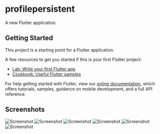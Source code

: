 # profilepersistent

A new Flutter application.

## Getting Started

This project is a starting point for a Flutter application.

A few resources to get you started if this is your first Flutter project:

- [Lab: Write your first Flutter app](https://flutter.dev/docs/get-started/codelab)
- [Cookbook: Useful Flutter samples](https://flutter.dev/docs/cookbook)

For help getting started with Flutter, view our
[online documentation](https://flutter.dev/docs), which offers tutorials,
samples, guidance on mobile development, and a full API reference.

## Screenshots

![Screenshot](screenshots/1.jpg)
![Screenshot](screenshots/2.jpg)
![Screenshot](screenshots/3.jpg)
![Screenshot](screenshots/4.jpg)
![Screenshot](screenshots/5.jpg)
![Screenshot](screenshots/6.jpg)
